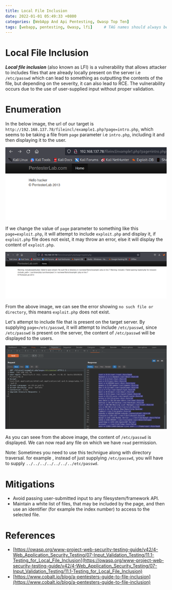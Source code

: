 ```yaml
---
title: Local File Inclusion
date: 2022-01-01 05:49:33 +0800
categories: [WebApp And Api Pentesting, Owasp Top Ten]
tags: [webapp, pentesting, Owasp, lfi]     # TAG names should always be lowercase
---
```


# Local File Inclusion

***Local file inclusion*** (also known as LFI) is a vulnerability that allows attacker to includes files that are already locally present on the server i.e `/etc/passwd` which can lead to something as outputting the contents of the file, but depending on the severity, it can also lead to RCE. The vulnerability occurs due to the use of user-supplied input without proper validation.

# Enumeration

In the below image, the url of our target is `http://192.168.137.78/fileincl/example1.php?page=intro.php`, which seems to be taking a file from `page` parameter i.e `intro.php`, including it and then displaying it to the user. 

![cmdi](https://raw.githubusercontent.com/cyberkhalid/cyberkhalid.github.io/main/assets/img/ipentest/lfiipenlab2.png)

If we change the value of `page` parameter to something like this `page=exploit.php`, it will attempt to include `exploit.php` and display it, if `exploit.php` file does not exist, it may throw an error, else it will display the content of `exploit.php`.

![cmdi](https://raw.githubusercontent.com/cyberkhalid/cyberkhalid.github.io/main/assets/img/ipentest/lfiipenlab3.png)

From the above image, we can see the error showing `no such file or directory`, this means `exploit.php` does not exist. 

Let's attempt to include file that is present on the target server. By supplying `page=/etc/passwd`, it will attempt to include `/etc/passwd`, since `/etc/passwd` is present on the server, the content of `/etc/passwd` will be displayed to the users.

![cmdi](https://raw.githubusercontent.com/cyberkhalid/cyberkhalid.github.io/main/assets/img/ipentest/lfiipenlab4.png)

As you can seee from the above image, the content of `/etc/passwd` is displayed. We can now read any file on which we have `read` permission.

Note: Sometimes you need to use this technigue along with directory traversal. for example , instead of just supplying `/etc/passwd`, you will have to supply `../../../../../../../etc/passwd`.

# Mitigations

- Avoid passing user-submitted input to any filesystem/framework API.
- Maintain a white list of files, that may be included by the page, and then use an identifier (for example the index number) to access to the selected file.

# References

- [https://owasp.org/www-project-web-security-testing-guide/v42/4-Web_Application_Security_Testing/07-Input_Validation_Testing/11.1-Testing_for_Local_File_Inclusion](https://owasp.org/www-project-web-security-testing-guide/v42/4-Web_Application_Security_Testing/07-Input_Validation_Testing/11.1-Testing_for_Local_File_Inclusion)
- [https://www.cobalt.io/blog/a-pentesters-guide-to-file-inclusion](https://www.cobalt.io/blog/a-pentesters-guide-to-file-inclusion)
